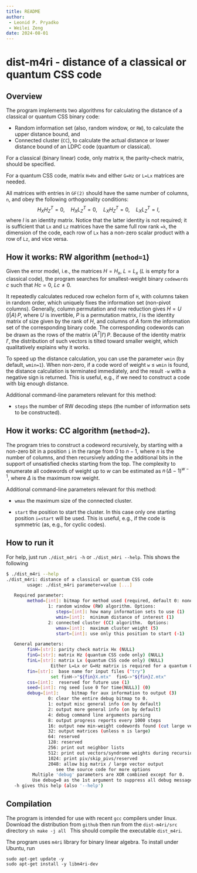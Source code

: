 ```yaml
---
title: README
author: 
 - Leonid P. Pryadko
 - Weilei Zeng
date: 2024-08-01
---
```

# dist-m4ri - distance of a classical or quantum CSS code

## Overview

The program implements two algorithms for calculating the distance of
a classical or quantum CSS binary code:

- Random information set (also, random window, or `RW`), to calculate
  the upper distance bound, and
- Connected cluster (`CC`), to calculate the actual distance or lower
  distance bound of an LDPC code (quantum or classical).

For a classical (binary linear) code, only matrix `H`, the
parity-check matrix, should be specified.

For a quantum CSS code, matrix `H=Hx` and either `G=Hz` or `L=Lx`
matrices are needed.

All matrices with entries in `GF(2)` should have the same number of
columns, `n`, and obey the following orthogonality conditions:
$$H_XH_Z^T=0,\quad H_XL_Z^T=0,\quad L_XH_Z^T=0,\quad L_XL_Z^T=I,$$
where $I$ is an identity matrix.  Notice that the latter identity is
not required; it is sufficient that `Lx` and `Lz` matrices have the
same full row rank `=k`, the dimension of the code, each row of `Lx`
has a non-zero scalar product with a row of `Lz`, and vice versa.

## How it works: RW algorithm (`method=1`)

Given the error model, i.e., the matrices $H=H_x$, $L=L_x$ ($L$ is empty
for a classical code), the program searches for smallest-weight binary
`codewords` $c$ such that $Hc=0$, $Lc\neq0$.

It repeatedly calculates reduced row echelon form of `H`, with columns
taken in random order, which uniquely fixes the information set
(non-pivot columns).  Generally, column permutation and row reduction
gives $H=U\,(I|A)\,P$, where $U$ is invertible, $P$ is a permutation
matrix, $I$ is the identity matrix of size given by the rank of $H$,
and columns of $A$ form the information set of the corresponding
binary code.  The corresponding codewords can be drawn as the rows of
the matrix $(A^T|I')\,P$.  Because of the identity matrix $I'$, the
distribution of such vectors is tilted toward smaller weight, which
qualitatively explains why it works.

To speed up the distance calculation, you can use the parameter `wmin`
(by default, `wmin=1`).  When non-zero, if a code word of weight `w`
$\le$ `wmin` is found, the distance calculation is terminated
immediately, and the result `-w` with a negative sign is returned.
This is useful, e.g., if we need to construct a code with big enough
distance.

Additional command-line parameters relevant for this method: 

- `steps` the number of RW decoding steps (the number of information
  sets to be constructed).

## How it works: CC algorithm (`method=2`).

The program tries to construct a codeword recursively, by starting
with a non-zero bit in a position `i` in the range from $0$ to $n-1$,
where $n$ is the number of columns, and then recursively adding the
additional bits in the support of unsatisfied checks starting from the
top.  The complexity to enumerate all codewords of weight up to $w$
can be estimated as $n\,(\Delta-1)^{w-1}$, where $\Delta$ is the
maximum row weight.

Additional command-line parameters relevant for this method: 

- `wmax` the maximum size of the connected cluster.

- `start` the position to start the cluster.  In this case only one
  starting position `i=start` will be used.  This is useful, e.g., if
  the code is symmetric (as, e.g., for cyclic codes).

## How to run it

For help, just run `./dist_m4ri -h` or `./dist_m4ri --help`.  This
shows the following 
```sh
$ ./dist_m4ri --help 
./dist_m4ri: distance of a classical or quantum CSS code
        usage: ./dist_m4ri parameter=value [...]

   Required parameter:
        method=[int]: bitmap for method used (required, default 0: none):
                1: random window (RW) algorithm. Options:
                   steps=[int]: how many information sets to use (1)
                   wmin=[int]:  minimum distance of interest (1)
                2: connected cluster (CC) algorithm.  Options:
                   wmax=[int]:  maximum cluster weight (5)
                   start=[int]: use only this position to start (-1)

   General parameters:
        finH=[str]: parity check matrix Hx (NULL)
        finG=[str]: matrix Hz (quantum CSS code only) (NULL)
        finL=[str]: matrix Lx (quantum CSS code only) (NULL)
                 Either L=Lx or G=Hz matrix is required for a quantum CSS code
        fin=[str]:  base name for input files ("try")
                 set finH->"${fin}X.mtx"  finG->"${fin}Z.mtx"
        css=[int]:  reserved for future use (1)
        seed=[int]: rng seed [use 0 for time(NULL)] (0)
        debug=[int]:     bitmap for aux information to output (3)
                0: clear the entire debug bitmap to 0.
                1: output misc general info (on by default)
                2: output more general info (on by default)
                4: debug command line arguments parsing
                8: output progress reports every 1000 steps
                16: output new min-weight codewords found (cut large vectors)
                32: output matrices (unless n is large)
                64: reserved
                128: reserved
                256: print out neighbor lists
                512: print out vectors/syndrome weights during recursion
                1024: print piv/skip_pivs/reserved
                2048: allow big matrix / large vector output
                   see the source code for more options
          Multiple 'debug' parameters are XOR combined except for 0.
          Use debug=0 as the 1st argument to suppress all debug messages.
   -h gives this help (also '--help')
```

## Compilation

The program is intended for use with recent `gcc` compilers under
linux.  Download the distribution from `github` then run from the
`dist-m4ri/src` directory ```sh make -j all ``` This should compile
the executable `dist_m4ri`.

The program uses `m4ri` library for binary linear algebra.  To install
under Ubuntu, run
```
sudo apt-get update -y
sudo apt-get install -y libm4ri-dev
```

